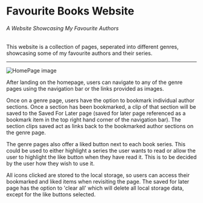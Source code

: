 # Favourite Books Website
###### A Website Showcasing My Favourite Authors
This website is a collection of pages, seperated into different genres, showcasing some of my favourite authors and their series.
______

![HomePage image](https://user-images.githubusercontent.com/121644177/216611462-c1f7d671-1049-4021-8c16-e78851404179.png)

After landing on the homepage, users can navigate to any of the genre pages using the navigation bar or the links provided as images.

Once on a genre page, users have the option to bookmark individual author sections. Once a section has been bookmarked, a clip of that section will be saved to the Saved For Later page (saved for later page referenced as a bookmark item in the top right hand corner of the navigation bar). The section clips saved act as links back to the bookmarked author sections on the genre page.

The genre pages also offer a liked button next to each book series. This could be used to either highlight a series the user wants to read or allow the user to highlight the like button when they have read it. This is to be decided by the user how they wish to use it.

All icons clicked are stored to the local storage, so users can access their bookmarked and liked items when revisiting the page. The saved for later page has the option to 'clear all' which will delete all local storage data, except for the like buttons selected.

